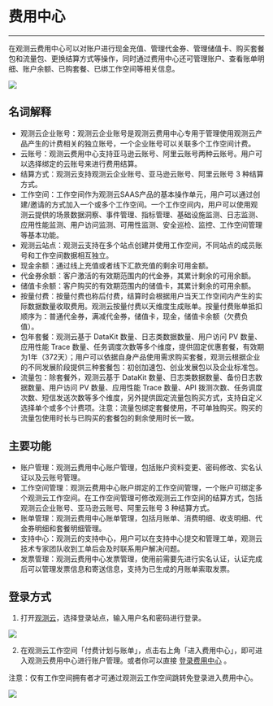 # 费用中心
---

在观测云费用中心可以对账户进行现金充值、管理代金券、管理储值卡、购买套餐包和流量包、更换结算方式等操作，同时通过费用中心还可管理账户、查看账单明细、账户余额、已购套餐、已绑工作空间等相关信息。

![](../img/1.account_1.png)

## 名词解释

- 观测云企业账号：观测云企业账号是观测云费用中心专用于管理使用观测云产品产生的计费相关的独立账号，一个企业账号可以关联多个工作空间计费。
- 云账号：观测云费用中心支持亚马逊云账号、阿里云账号两种云账号。用户可以选择绑定的云账号来进行费用结算。
- 结算方式：观测云支持观测云企业账号、亚马逊云账号、阿里云账号 3 种结算方式。
- 工作空间：工作空间作为观测云SAAS产品的基本操作单元，用户可以通过创建/邀请的方式加入一个或多个工作空间。一个工作空间内，用户可以使用观测云提供的场景数据洞察、事件管理、指标管理、基础设施监测、日志监测、应用性能监测、用户访问监测、可用性监测、安全巡检、监控、工作空间管理等基本功能。
- 观测云站点：观测云支持在多个站点创建并使用工作空间，不同站点的成员账号和工作空间数据相互独立。
- 现金余额：通过线上充值或者线下汇款充值的剩余可用金额。
- 代金券余额：客户激活的有效期范围内的代金券，其累计剩余的可用余额。
- 储值卡余额：客户购买的有效期范围内的储值卡，其累计剩余的可用余额。
- 按量付费：按量付费也称后付费，结算时会根据用户当天工作空间内产生的实际数据数量收取费用。观测云按量付费以天维度生成账单。按量付费账单抵扣顺序为：普通代金券，满减代金券，储值卡，现金，储值卡余额（欠费负值）。
- 包年套餐：观测云基于 DataKit 数量、日志类数据数量、用户访问 PV 数量、应用性能 Trace 数量、任务调度次数等多个维度，提供固定优惠套餐，有效期为1年（372天）；用户可以依据自身产品使用需求购买套餐，观测云根据企业的不同发展阶段提供三种套餐包：初创加速包、创业发展包以及企业标准包。
- 流量包：除套餐外，观测云基于 DataKit 数量、日志类数据数量、备份日志数据数量、用户访问 PV 数量、应用性能 Trace 数量、API 拨测次数、任务调度次数、短信发送次数等多个维度，另外提供固定流量包购买方式，支持自定义选择单个或多个计费项。注意：流量包绑定套餐使用，不可单独购买。购买的流量包使用时长与已购买的套餐包的剩余使用时长一致。

## 主要功能

- 账户管理：观测云费用中心账户管理，包括账户资料变更、密码修改、实名认证以及云账号管理。
- 工作空间管理：观测云费用中心账户绑定的工作空间管理，一个账户可绑定多个观测云工作空间。在工作空间管理可修改观测云工作空间的结算方式，包括观测云企业账号、亚马逊云账号、阿里云账号 3 种结算方式。
- 账单管理：观测云费用中心账单管理，包括月账单、消费明细、收支明细、代金券明细和套餐明细管理。
- 支持中心：观测云的支持中心，用户可以在支持中心提交和管理工单，观测云技术专家团队收到工单后会及时联系用户解决问题。
- 发票管理：观测云费用中心发票管理，使用前需要先进行实名认证，认证完成后可以管理发票信息和寄送信息，支持为已生成的月账单索取发票。


## 登录方式

1. 打开[观测云](https://auth.guance.com/login/pwd)，选择登录站点，输入用户名和密码进行登录。

![](../img/13.site_1.png)

2. 在观测云工作空间「付费计划与账单」，点击右上角「进入费用中心」，即可进入观测云费用中心进行账户管理。或者你可以直接 [登录费用中心](https://boss.guance.com/) 。

注意：仅有工作空间拥有者才可通过观测云工作空间跳转免登录进入费用中心。

![](../img/12.billing_1.png)



